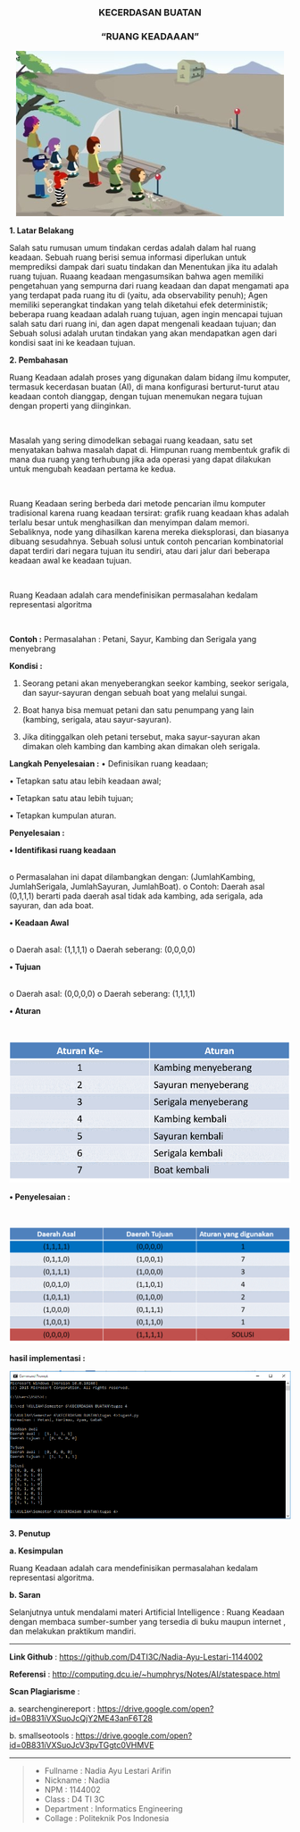 <h3 align="center">KECERDASAN BUATAN</h3>
<h3 align="center">
“RUANG KEADAAAN”
</h3>


<p align="center">
  <img src="https://github.com/D4TI3C/Nadia-Ayu-Lestari-1144002/blob/master/img/ruang.jpg">
</p>


**1. Latar Belakang**

Salah satu rumusan umum tindakan cerdas adalah dalam hal ruang keadaan. Sebuah ruang berisi semua informasi diperlukan untuk memprediksi dampak dari suatu tindakan dan Menentukan jika itu adalah ruang tujuan. Ruaang keadaan mengasumsikan bahwa agen memiliki pengetahuan yang sempurna dari ruang keadaan dan dapat mengamati apa yang terdapat pada ruang itu di (yaitu, ada observability penuh); Agen memiliki seperangkat tindakan yang telah diketahui efek deterministik; beberapa ruang keadaan adalah ruang tujuan, agen ingin mencapai tujuan salah satu dari ruang ini, dan agen dapat mengenali keadaan tujuan; dan Sebuah solusi adalah urutan tindakan yang akan mendapatkan agen dari kondisi saat ini ke keadaan tujuan.

**2. Pembahasan**

Ruang Keadaan adalah proses yang digunakan dalam bidang ilmu komputer, termasuk kecerdasan buatan (AI), di mana konfigurasi berturut-turut atau keadaan contoh dianggap, dengan tujuan menemukan negara tujuan dengan properti yang diinginkan.<p><br>

Masalah yang sering dimodelkan sebagai ruang keadaan, satu set menyatakan bahwa masalah dapat di. Himpunan ruang membentuk grafik di mana dua ruang yang terhubung jika ada operasi yang dapat dilakukan untuk mengubah keadaan pertama ke kedua.<p><br>

Ruang Keadaan sering berbeda dari metode pencarian ilmu komputer tradisional karena ruang keadaan tersirat: grafik ruang keadaan khas adalah terlalu besar untuk menghasilkan dan menyimpan dalam memori. Sebaliknya, node yang dihasilkan karena mereka dieksplorasi, dan biasanya dibuang sesudahnya. Sebuah solusi untuk contoh pencarian kombinatorial dapat terdiri dari negara tujuan itu sendiri, atau dari jalur dari beberapa keadaan awal ke keadaan tujuan.<p><br>

Ruang Keadaan adalah cara mendefinisikan permasalahan kedalam representasi algoritma<p><br>

**Contoh :**
Permasalahan :  Petani, Sayur, Kambing dan Serigala yang menyebrang<p> 

**Kondisi :** 
1.	Seorang petani akan menyeberangkan seekor kambing, seekor serigala, dan sayur-sayuran
dengan sebuah boat yang melalui sungai.<p>
2.	Boat hanya bisa memuat petani dan satu penumpang yang lain (kambing, serigala, atau
sayur-sayuran).<p>
3.	Jika ditinggalkan oleh petani tersebut, maka sayur-sayuran akan dimakan oleh kambing dan kambing akan dimakan oleh serigala.<p>

**Langkah Penyelesaian :**
•	Definisikan ruang keadaan;<p>
•	Tetapkan satu atau lebih keadaan awal;<p>
•	Tetapkan satu atau lebih tujuan;<p>
•	Tetapkan kumpulan aturan.<p>

**Penyelesaian :**

**•	Identifikasi ruang keadaan**<p><br>
o	Permasalahan ini dapat dilambangkan dengan: (JumlahKambing, JumlahSerigala, JumlahSayuran, JumlahBoat).
o	Contoh: Daerah asal (0,1,1,1) berarti pada daerah asal tidak ada kambing, ada serigala, ada sayuran, dan ada boat.

**•	Keadaan Awal**<p><br>
o	Daerah asal: (1,1,1,1)
o	Daerah seberang: (0,0,0,0)

**•	Tujuan**<p><br>
o	Daerah asal: (0,0,0,0)
o	Daerah seberang: (1,1,1,1)

**•	Aturan**<p><br>
<p align="center">
  <img src="https://github.com/D4TI3C/Nadia-Ayu-Lestari-1144002/blob/master/img/t1.png">
</p>

**•	Penyelesaian :**<p><br>
<p align="center">
  <img src="https://github.com/D4TI3C/Nadia-Ayu-Lestari-1144002/blob/master/img/t2.png">
</p>

**hasil implementasi :**
<p align="center">
  <img src="https://github.com/D4TI3C/Nadia-Ayu-Lestari-1144002/blob/master/img/hasil4.PNG">
</p>

**3. Penutup**

**a. Kesimpulan**
 
Ruang Keadaan adalah cara mendefinisikan permasalahan kedalam representasi algoritma.<br> 

**b.	Saran**

Selanjutnya untuk mendalami materi Artificial Intelligence : Ruang Keadaan dengan membaca sumber-sumber yang tersedia di buku maupun internet , dan melakukan praktikum mandiri.<br>

-------

**Link Github** 	            :  https://github.com/D4TI3C/Nadia-Ayu-Lestari-1144002<br>

**Referensi**	                :  http://computing.dcu.ie/~humphrys/Notes/AI/statespace.html<br>

**Scan Plagiarisme**          : <br>
   
a. searchenginereport     :   https://drive.google.com/open?id=0B831iVXSuoJcQjY2ME43anF6T28<br>
        
                       
b. smallseotools	      :   https://drive.google.com/open?id=0B831iVXSuoJcV3pvTGgtc0VHMVE<br>

-------

> - Fullname 				 : Nadia Ayu Lestari Arifin
> - Nickname 				 : Nadia
> - NPM		 				 : 1144002
> - Class	 				 : D4 TI 3C
> - Department  		     : Informatics Engineering
> - Collage					 : Politeknik Pos Indonesia


